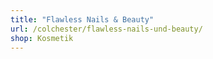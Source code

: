 ```yaml
---
title: "Flawless Nails & Beauty"
url: /colchester/flawless-nails-und-beauty/
shop: Kosmetik
---
```

